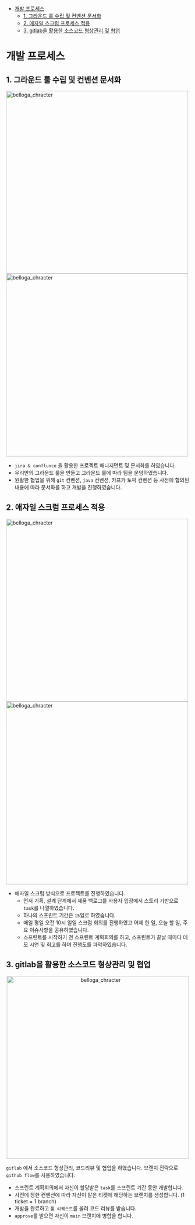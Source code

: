 - [개발 프로세스](#개발-프로세스)
  * [1. 그라운드 룰 수립 및 컨벤션 문서화](#1.-그라운드-룰-수립-및-컨벤션-문서화)
  * [2. 애자일 스크럼 프로세스 적용](#2.-애자일-스크럼-프로세스-적용)
  * [3. gitlab을 활용한 소스코드 형상관리 및 협업](#3.-gitlab을-활용한-소스코드-형상관리-및-협업)


# 개발 프로세스

## 1. 그라운드 룰 수립 및 컨벤션 문서화
<p float="left">
  <img width="500" alt="belloga_chracter" src="https://user-images.githubusercontent.com/35598710/216036822-2ed1a9c2-392e-4bee-8179-5e6df1164904.png" style="display: inline-block">
  <img width="500" alt="belloga_chracter" src="https://user-images.githubusercontent.com/35598710/216038215-9479db23-eb71-43a0-ac54-9d13043d957e.png" style="display: inline-block">
</p>


* `jira & conflunce` 을 활용한 프로젝트 매니지먼트 및 문서화를 하였습니다.
* 우리만의 그라운드 룰을 만들고 그라운드 룰에 따라 팀을 운영하였습니다.
* 원활한 협업을 위해 `git` 컨벤션, `java` 컨벤션, 카프카 토픽 컨벤션 등 사전에 합의된 내용에 따라 문서화를 하고 개발을 진행하였습니다.

## 2. 애자일 스크럼 프로세스 적용
<p float="left">
  <img width="500" alt="belloga_chracter" src="https://user-images.githubusercontent.com/35598710/216039019-6e2e88b4-1e3f-4a98-af7a-fbca67ede9dd.png">
  <img width="500" alt="belloga_chracter" src="https://user-images.githubusercontent.com/35598710/216039100-81fa1174-0b27-4a5c-898d-5fbfe073645a.png">
</p>

- 애자일 스크럼 방식으로 프로젝트를 진행하였습니다.
    - 먼저 기획, 설계 단계에서 제품 백로그를 사용자 입장에서 스토리 기반으로 `task`를 나열하였습니다.
    - 하나의 스프린트 기간은 `15`일로 하였습니다.
    - 매일 평일 오전 10시 일일 스크럼 회의를 진행하였고 어제 한 일, 오늘 할 일, 주요 이슈사항을 공유하였습니다.
    - 스프린트를 시작하기 전 스프린트 계획회의를 하고, 스프린트가 끝날 때마다 데모 시연 및 회고를 하며 진행도를 파악하였습니다.

## 3. gitlab을 활용한 소스코드 형상관리 및 협업
<center><img width="500" alt="belloga_chracter" src="https://user-images.githubusercontent.com/35598710/216039723-65039239-cf1e-4b81-a875-9561e8b67be5.png"></center>

`gitlab` 에서 소스코드 형상관리, 코드리뷰 및 협업을 하였습니다. 브랜치 전략으로 `github flow`를 사용하였습니다.

- 스프린트 계획회의에서 자신이 할당받은 `task`를 스프린트 기간 동안 개발합니다.
- 사전에 정한 컨벤션에 따라 자신이 맡은 티켓에 해당하는 브랜치를 생성합니다. (1 ticket = 1 branch)
- 개발을 완료하고 `풀 리퀘스트`를 올려 코드 리뷰를 받습니다.
- `approve`를 받으면 자신이 `main` 브랜치에 병합을 합니다.
